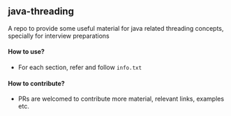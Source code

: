 ## java-threading

A repo to provide some useful material for java related threading concepts, specially for interview preparations

#### How to use?
* For each section, refer and follow `info.txt`

#### How to contribute?
* PRs are welcomed to contribute more material, relevant links, examples etc.
